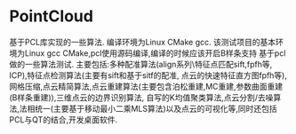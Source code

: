 # PointCloud
 基于PCL库实现的一些算法. 编译环境为Linux CMake gcc.
 该测试项目的基本环境为Linux gcc CMake,pcl使用源码编译,编译的时候应该开启B样条支持 基于pcl做的一些算法测试. 主要包括:多种配准算法(align系列\特征点匹配sift,fpfh等, ICP),特征点检测算法(主要有sift和基于sitf的配准, 点云的快速特征直方图fpfh等),网格压缩,点云精简算法,点云重建算法(主要包含泊松重建,MC重建,参数曲面重建(B样条重建)),三维点云的边界识别算法, 自写的K均值聚类算法,点云分割/去噪算法,法相统一(主要基于移动最小二乘MLS算法)以及点云的可视化等,同时还包括PCL与QT的结合,开发桌面软件.
